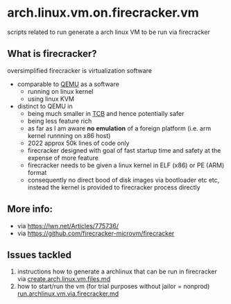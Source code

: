 # arch.linux.vm.on.firecracker.vm
scripts related to run generate a arch linux VM to be run via firecracker

## What is firecracker?
oversimplified firecracker is virtualization software 
 - comparable to [QEMU](https://en.wikipedia.org/wiki/QEMU) as a software
   - running on linux kernel 
   - using linux KVM 
 - distinct to QEMU in 
   - being much smaller in [TCB](https://en.wikipedia.org/wiki/Trusted_computing_base) and hence potentially safer
   - being less feature rich 
   - as far as I am aware **no emulation** of a foreign platform (i.e. arm kernel runnning on x86 host)  
   - 2022 approx 50k lines of code only
   - firecracker designed with goal of fast startup time and safety at the expense of more feature
   - firecracker needs to be given a linux kernel in ELF (x86) or PE (ARM) format
   - consequently no direct bood of disk images via bootloader etc etc, instead the kernel is provided to firecracker process directly

## More info: 
- via https://lwn.net/Articles/775736/ 
- via https://github.com/firecracker-microvm/firecracker

## Issues tackled 
1. instructions how to generate a archlinux that can be run in firecracker via [create.arch.linux.vm.files.md](https://github.com/alexmahr-de/arch.linux.vm.on.firecracker.vm/blob/master/create.arch.linux.vm.files.md)
2. how to start/run the vm (for trial purposes without jailor = nonprod) [run.archlinux.vm.via.firecracker.md](https://github.com/alexmahr-de/arch.linux.vm.on.firecracker.vm/blob/master/run.archlinux.vm.via.firecracker.md)
